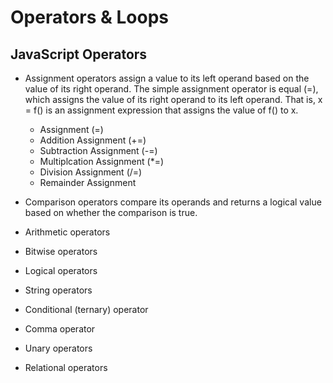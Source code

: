 # Operators & Loops

## JavaScript Operators

- Assignment operators assign a value to its left operand based on the value of its right operand. The simple assignment operator is equal (=), which assigns the value of its right operand to its left operand. That is, x = f() is an assignment expression that assigns the value of f() to x.
  - Assignment (=)
  - Addition Assignment (+=)
  - Subtraction Assignment (-=)
  - Multiplcation Assignment (*=)
  - Division Assignment (/=)
  - Remainder Assignment 


- Comparison operators compare its operands and returns a logical value based on whether the comparison is true.

- Arithmetic operators
- Bitwise operators
- Logical operators
- String operators
- Conditional (ternary) operator
- Comma operator
- Unary operators
- Relational operators